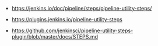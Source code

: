 

* https://jenkins.io/doc/pipeline/steps/pipeline-utility-steps/


* https://plugins.jenkins.io/pipeline-utility-steps
* https://github.com/jenkinsci/pipeline-utility-steps-plugin/blob/master/docs/STEPS.md